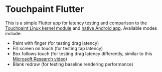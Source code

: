 # Touchpaint Flutter

This is a simple Flutter app for latency testing and comparison to the [Touchpaint Linux kernel module](https://github.com/kdrag0n/touchpaint) and [native Android app](https://github.com/kdrag0n/touchpaint-android). Available modes include:

- Paint with finger (for testing drag latency)
- Fill screen on touch (for testing tap latency)
- Box follows touch (for testing drag latency differently, similar to this [Microsoft Research video](https://www.youtube.com/watch?v=vOvQCPLkPt4))
- Blank redraw (for testing baseline rendering performance)
